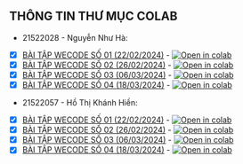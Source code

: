 ## THÔNG TIN THƯ MỤC COLAB
* 21522028 - Nguyễn Như Hà:
 - [x] [BÀI TẬP WECODE SỐ 01 (22/02/2024)](CS114_Wecode_Assigment1.ipynb) - [![Open in colab](https://colab.research.google.com/assets/colab-badge.svg)](https://github.com/khienht/CS114.O21.KHCL-21522028-21522057/blob/main/WeCode/21522028/CS114_Wecode_Assigment1.ipynb)
 - [x] [BÀI TẬP WECODE SỐ 02 (26/02/2024)](CS114_Wecode_Assigment2.ipynb) - [![Open in colab](https://colab.research.google.com/assets/colab-badge.svg)](https://github.com/khienht/CS114.O21.KHCL-21522028-21522057/blob/main/WeCode/21522028/CS114_Wecode_Assigment2.ipynb)
 - [x] [BÀI TẬP WECODE SỐ 03 (06/03/2024)](CS114_Wecode_Assigment3.ipynb) - [![Open in colab](https://colab.research.google.com/assets/colab-badge.svg)](https://github.com/khienht/CS114.O21.KHCL-21522028-21522057/blob/main/WeCode/21522028/CS114_Wecode_Assigment3.ipynb)
 - [x] [BÀI TẬP WECODE SỐ 04 (18/03/2024)](CS114_Wecode_Assigment4.ipynb) - [![Open in colab](https://colab.research.google.com/assets/colab-badge.svg)](https://github.com/khienht/CS114.O21.KHCL-21522028-21522057/blob/main/WeCode/21522028/CS114_Wecode_Assigment4.ipynb)

* 21522057 - Hồ Thị Khánh Hiền:
 - [x] [BÀI TẬP WECODE SỐ 01 (22/02/2024)](TH1.ipynb) - [![Open in colab](https://colab.research.google.com/assets/colab-badge.svg)](https://github.com/khienht/CS114.O21.KHCL-21522028-21522057/blob/main/WeCode/21522057/TH1.ipynb)
 - [x] [BÀI TẬP WECODE SỐ 02 (26/02/2024)](TH2.ipynb) - [![Open in colab](https://colab.research.google.com/assets/colab-badge.svg)](https://github.com/khienht/CS114.O21.KHCL-21522028-21522057/blob/main/WeCode/21522057/TH2.ipynb)
 - [x] [BÀI TẬP WECODE SỐ 03 (06/03/2024)](TH3.ipynb) - [![Open in colab](https://colab.research.google.com/assets/colab-badge.svg)](https://github.com/khienht/CS114.O21.KHCL-21522028-21522057/blob/main/WeCode/21522057/TH3.ipynb)
 - [x] [BÀI TẬP WECODE SỐ 04 (18/03/2024)](TH4.ipynb) - [![Open in colab](https://colab.research.google.com/assets/colab-badge.svg)](https://github.com/khienht/CS114.O21.KHCL-21522028-21522057/blob/main/WeCode/21522057/TH4.ipynb)
